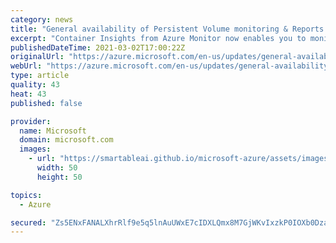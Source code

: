 ```yaml
---
category: news
title: "General availability of Persistent Volume monitoring & Reports tab in Container Insights"
excerpt: "Container Insights from Azure Monitor now enables you to monitor the capacity of the Persistent Volumes. You can visualize via workbooks, query, and write alerts. You can now access all your Kubernetes related visualizations such as Node-disk, Node-network, Workloads, & Persistent Volume, and many more"
publishedDateTime: 2021-03-02T17:00:22Z
originalUrl: "https://azure.microsoft.com/en-us/updates/general-availability-of-persistent-volume-monitoring-reports-tab-in-container-insights/"
webUrl: "https://azure.microsoft.com/en-us/updates/general-availability-of-persistent-volume-monitoring-reports-tab-in-container-insights/"
type: article
quality: 43
heat: 43
published: false

provider:
  name: Microsoft
  domain: microsoft.com
  images:
    - url: "https://smartableai.github.io/microsoft-azure/assets/images/organizations/microsoft.com-50x50.jpg"
      width: 50
      height: 50

topics:
  - Azure

secured: "Zs5ENxFANALXhrRlf9e5q5lnAuUWxE7cIDXLQmx8M7GjWKvIxzkP0IOXb0DzaXZPnsWgx4+AGEDyUzxKfDxKPhEVWZrXkOQ1SFdy1CFmFh2gaA0sKasLnBcSYPw9WmYWgvPuuGcVPk/sLDIy2QOuhAtxjFKgnuokWGhuQ+NbyyokWCg038yxBfxBLITn3h//lKiRiU4Sy6Z2bJI5DFNO/kJhtJ9hFZ7FAZQyYX6b18xJjEKLUhUfP1ofM6I9uAb+8+ZiOJ+OHOk751ehOjQRHkZhTjFkDhJEyQOVKb6xgjaaiAMBZHsUzUSvhih3837ZcE9ug8YLz6QmULAemK5nalGElmFfyp1SxI7rHSB7ptE=;pb+DdKiwsuRE2AId2GWqKA=="
---
```


